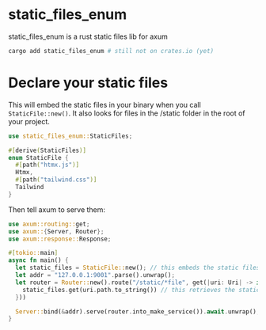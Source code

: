 # static_files_enum

static_files_enum is a rust static files lib for axum

```sh
cargo add static_files_enum # still not on crates.io (yet)
```

# Declare your static files

This will embed the static files in your binary when you call `StaticFile::new()`.
It also looks for files in the /static folder in the root of your project.

```rust
use static_files_enum::StaticFiles;

#[derive(StaticFiles)]
enum StaticFile {
  #[path("htmx.js")]
  Htmx,
  #[path("tailwind.css")]
  Tailwind
}
```

Then tell axum to serve them:

```rust
use axum::routing::get;
use axum::{Server, Router};
use axum::response::Response;

#[tokio::main]
async fn main() {
  let static_files = StaticFile::new(); // this embeds the static files in your binary and loads the contents into memory
  let addr = "127.0.0.1:9001".parse().unwrap();
  let router = Router::new().route("/static/*file", get(|uri: Uri| -> impl IntoResponse {
    static_files.get(uri.path.to_string()) // this retrieves the static files from memory not from disk
  }))

  Server::bind(&addr).serve(router.into_make_service()).await.unwrap();
}
```

